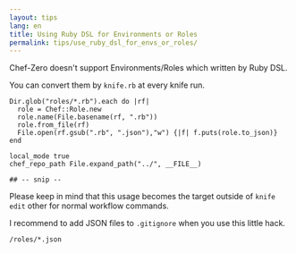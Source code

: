 ```yaml
---
layout: tips
lang: en
title: Using Ruby DSL for Environments or Roles
permalink: tips/use_ruby_dsl_for_envs_or_roles/
---
```


Chef-Zero doesn't support Environments/Roles which written by Ruby DSL.


You can convert them by `knife.rb` at every knife run.

```
Dir.glob("roles/*.rb").each do |rf|
  role = Chef::Role.new
  role.name(File.basename(rf, ".rb"))
  role.from_file(rf)
  File.open(rf.gsub(".rb", ".json"),"w") {|f| f.puts(role.to_json)}
end

local_mode true
chef_repo_path File.expand_path("../", __FILE__)

## -- snip --

```

Please keep in mind that this usage becomes the target outside of `knife edit` other for normal workflow commands.

I recommend to add JSON files to `.gitignore` when you use this little hack.

```
/roles/*.json
```
